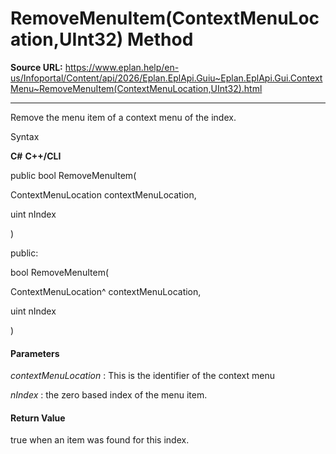 # RemoveMenuItem(ContextMenuLocation,UInt32) Method

**Source URL:** https://www.eplan.help/en-us/Infoportal/Content/api/2026/Eplan.EplApi.Guiu~Eplan.EplApi.Gui.ContextMenu~RemoveMenuItem(ContextMenuLocation,UInt32).html

---

Remove the menu item of a context menu of the index.

Syntax

**C#**
**C++/CLI**


public bool RemoveMenuItem( 

   ContextMenuLocation contextMenuLocation,

   uint nIndex

)

public:

bool RemoveMenuItem( 

   ContextMenuLocation^ contextMenuLocation,

   uint nIndex

)


#### Parameters

*contextMenuLocation*
:   This is the identifier of the context menu

*nIndex*
:   the zero based index of the menu item.

#### Return Value

true when an item was found for this index.
